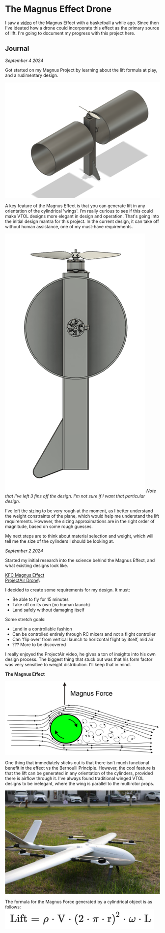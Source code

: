 # The Magnus Effect Drone

I saw a [video](https://youtu.be/2OSrvzNW9FE?si=NyNs1y7tYsvRngFQ) of the Magnus Effect with a basketball a while ago. Since then I've ideated how a drone could incorporate this effect as the primary source of lift. I'm going to document my progress with this project here.

## Journal


*September 4 2024*

Got started on my Magnus Project by learning about the lift formula at play, and a rudimentary design.

![Design 1](/images/drone_design_1.png)

A key feature of the Magnus Effect is that you can generate lift in any orientation of the cylindrical 'wings'. I'm really curious to see if this could make VTOL designs more elegant in design and operation. That's going into the initial design mantra for this project. In the current design, it can take off without human assistance, one of my must-have requirements.

![Design 2](/images/design_2.png)
*Note that I've left 3 fins off the design. I'm not sure if I want that particular design.*

I've left the sizing to be very rough at the moment, as I better understand the weight constraints of the plane, which would help me understand the lift requirements. However, the sizing approximations are in the right order of magnitude, based on some rough guesses.

My next steps are to think about material selection and weight, which will tell me the size of the cylinders I should be looking at.


*September 2 2024*

Started my initial research into the science behind the Magnus Effect, and what existing designs look like.

[KFC Magnus Effect](https://www.youtube.com/watch?v=K6geOms33Dk&t=34s)\
[ProjectAir Drone](https://www.youtube.com/watch?v=UG2O_GK7-R8)\

I decided to create some requirements for my design. It must:
- Be able to fly for 15 minutes
- Take off on its own (no human launch)
- Land safely without damaging itself

Some stretch goals:
- Land in a controllable fashion
- Can be controlled entirely through RC mixers and not a flight controller
- Can 'flip over' from vertical launch to horizontal flight by itself, mid air
- ??? More to be discovered

I really enjoyed the ProjectAir video, he gives a ton of insights into his own design process. The biggest thing that stuck out was that his form factor was very sensitive to weight distribution. I'll keep that in mind.

**The Magnus Effect**

![Design 1](/images/magnus_diagram.png)

One thing that immediately sticks out is that there isn't much functional benefit in the effect vs the Bernoulli Principle. However, the cool feature is that the lift can be generated in any orientation of the cylinders, provided there is airflow through it. I've always found traditional winged VTOL designs to be inelegant, where the wing is parallel to the multirotor props.

![VTOL Plane](/images/vtol_plane.jpg)

The formula for the Magnus Force generated by a cylindrical object is as follows:
![Formula](/images/magnus_formula.png)
